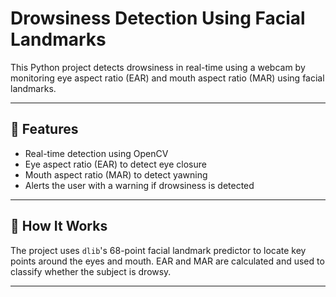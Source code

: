 # Drowsiness Detection Using Facial Landmarks

This Python project detects drowsiness in real-time using a webcam by monitoring eye aspect ratio (EAR) and mouth aspect ratio (MAR) using facial landmarks.

---

## 🎯 Features

- Real-time detection using OpenCV
- Eye aspect ratio (EAR) to detect eye closure
- Mouth aspect ratio (MAR) to detect yawning
- Alerts the user with a warning if drowsiness is detected

---

## 🧠 How It Works

The project uses `dlib`'s 68-point facial landmark predictor to locate key points around the eyes and mouth. EAR and MAR are calculated and used to classify whether the subject is drowsy.

---
